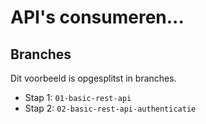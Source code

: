 # API's consumeren...

## Branches

Dit voorbeeld is opgesplitst in branches. 
- Stap 1: `01-basic-rest-api`
- Stap 2: `02-basic-rest-api-authenticatie`

